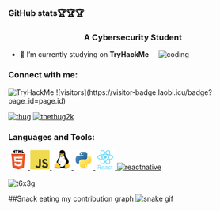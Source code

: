### GitHub stats🏆🏆🏆

<!--
**T6X3G/T6X3G** is a ✨ _special_ ✨ repository because its `README.md` (this file) appears on your GitHub profile.

Here are some ideas to get you started:

- 🔭 I’m currently working on ...
- 🌱 I’m currently learning ...
- 👯 I’m looking to collaborate on ...
- 🤔 I’m looking for help with ...
- 💬 Ask me about ...
- 📫 How to reach me: ...
- 😄 Pronouns: ...
- ⚡ Fun fact: ...
-->



<h3 align="center">A Cybersecurity Student</h3>


<img align="right" alt="coding" width="200" src="https://thuglifecam.me/img/thuglife_og.jpg">	

- 🔭 I’m currently studying on **TryHackMe**

<h3 align="left">Connect with me:</h3>
<p align="left">
  
 

  <img src="https://tryhackme-badges.s3.amazonaws.com/T6X3G.png" alt="TryHackMe">
  ![visitors](https://visitor-badge.laobi.icu/badge?page_id=page.id)

<a href="https://fb.com/togoldor.togoldor.37017" target="blank"><img align="center" src="https://raw.githubusercontent.com/rahuldkjain/github-profile-readme-generator/master/src/images/icons/Social/facebook.svg" alt="thug" height="30" width="40" /></a>
<a href="https://instagram.com/thethug2k" target="blank"><img align="center" src="https://raw.githubusercontent.com/rahuldkjain/github-profile-readme-generator/master/src/images/icons/Social/instagram.svg" alt="thethug2k" height="30" width="40" /></a>
</p>

<h3 align="left">Languages and Tools:</h3>

<p align="left"> <a href="https://www.w3.org/html/" target="_blank" rel="noreferrer"> <img src="https://raw.githubusercontent.com/devicons/devicon/master/icons/html5/html5-original-wordmark.svg" alt="html5" width="40" height="40"/> </a> <a href="https://developer.mozilla.org/en-US/docs/Web/JavaScript" target="_blank" rel="noreferrer"> <img src="https://raw.githubusercontent.com/devicons/devicon/master/icons/javascript/javascript-original.svg" alt="javascript" width="40" height="40"/> </a> <a href="https://www.linux.org/" target="_blank" rel="noreferrer"> <img src="https://raw.githubusercontent.com/devicons/devicon/master/icons/linux/linux-original.svg" alt="linux" width="40" height="40"/> </a> <a href="https://www.python.org" target="_blank" rel="noreferrer"> <img src="https://raw.githubusercontent.com/devicons/devicon/master/icons/python/python-original.svg" alt="python" width="40" height="40"/> </a> <a href="https://reactjs.org/" target="_blank" rel="noreferrer"> <img src="https://raw.githubusercontent.com/devicons/devicon/master/icons/react/react-original-wordmark.svg" alt="react" width="40" height="40"/> </a> <a href="https://reactnative.dev/" target="_blank" rel="noreferrer"> <img src="https://reactnative.dev/img/header_logo.svg" alt="reactnative" width="40" height="40"/> </a> </p>



<p><img align="center" src="https://github-readme-streak-stats.herokuapp.com/?user=t6x3g&theme=dracula" alt="t6x3g" /></p>


##Snack eating my contribution graph
![snake gif](https://github.com/T6X3G/T6X3G/blob/output/github-contribution-grid-snake.gif)



